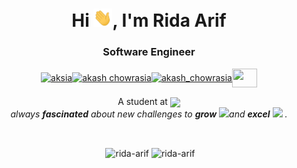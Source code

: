 <p align="center"><h1 align="center">Hi <img src="https://raw.githubusercontent.com/ABSphreak/ABSphreak/master/gifs/Hi.gif" width="30px">, I'm Rida Arif </h1><h3 align="center">Software Engineer</h3><p align="center"><a href="https://www.linkedin.com/in/rida-arif-90945520b/" target="blank"><img align="center" src="https://cdn.jsdelivr.net/npm/simple-icons@3.0.1/icons/linkedin.svg" alt="aksia" height="30" width="40" /></a><a href="https://www.facebook.com/profile.php?id=100009199801248" target="blank"><img align="center" src="https://cdn.jsdelivr.net/npm/simple-icons@3.0.1/icons/facebook.svg" alt="akash chowrasia" height="30" width="40" /></a><a href="https://twitter.com/Rida29984906" target="blank"><img align="center" src="https://cdn.jsdelivr.net/npm/simple-icons@3.0.1/icons/twitter.svg" alt="akash_chowrasia" height="30" width="40" /></a><a href = "mailto: ridaarif16@gmail.com"><img align="center" src="https://simpleicons.org/icons/gmail.svg" height="30" width="40" /></a></p>


<p align="center">
  A student at <a href="https://microverse.org"><img align="center" src="https://img.shields.io/badge/Microverse-blueviolet"/><a/> <br>
  <em>always <b>
fascinated</b>
    about new challenges to 
    <b>grow</b> <img src="https://github.com/TheDudeThatCode/TheDudeThatCode/blob/master/Assets/Rocket.gif" width="18px">and 
    <b>excel</b> <img src="https://github.com/TheDudeThatCode/TheDudeThatCode/blob/master/Assets/Medal.gif" width="20px">&nbsp.
  </em> 
  <br>
</p>
<br>

<p align="center">&nbsp;<img align="center" src="https://github-readme-stats.vercel.app/api?username=ridaarif98&show_icons=true&theme=dark&locale=en" alt="rida-arif" width="410" />
<img align="center" src="https://github-readme-stats.vercel.app/api/top-langs?username=ridaarif98&show_icons=true&locale=en&layout=compact" alt="rida-arif" /></p>
